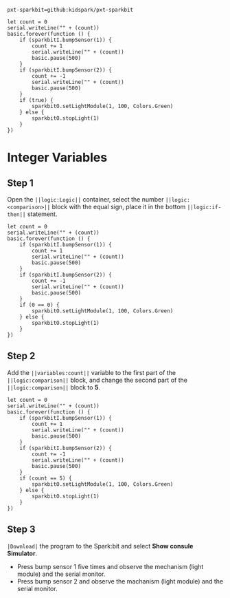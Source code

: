 ```package
pxt-sparkbit=github:kidspark/pxt-sparkbit
```

```template
let count = 0
serial.writeLine("" + (count))
basic.forever(function () {
    if (sparkbitI.bumpSensor(1)) {
        count += 1
        serial.writeLine("" + (count))
        basic.pause(500)
    }
    if (sparkbitI.bumpSensor(2)) {
        count += -1
        serial.writeLine("" + (count))
        basic.pause(500)
    }
    if (true) {
        sparkbitO.setLightModule(1, 100, Colors.Green)
    } else {
        sparkbitO.stopLight(1)
    }
})
```

# Integer Variables

## Step 1

Open the ``||logic:Logic||`` container, select the number ``||logic:<comparison>||`` block with the equal sign, place it in the bottom ``||logic:if-then||`` statement.

```blocks
let count = 0
serial.writeLine("" + (count))
basic.forever(function () {
    if (sparkbitI.bumpSensor(1)) {
        count += 1
        serial.writeLine("" + (count))
        basic.pause(500)
    }
    if (sparkbitI.bumpSensor(2)) {
        count += -1
        serial.writeLine("" + (count))
        basic.pause(500)
    }
    if (0 == 0) {
        sparkbitO.setLightModule(1, 100, Colors.Green)
    } else {
        sparkbitO.stopLight(1)
    }
})
```

## Step 2

Add the ``||variables:count||`` variable to the first part of the ``||logic:comparison||`` block, and change the second part of the ``||logic:comparison||`` block to **5**.

```blocks
let count = 0
serial.writeLine("" + (count))
basic.forever(function () {
    if (sparkbitI.bumpSensor(1)) {
        count += 1
        serial.writeLine("" + (count))
        basic.pause(500)
    }
    if (sparkbitI.bumpSensor(2)) {
        count += -1
        serial.writeLine("" + (count))
        basic.pause(500)
    }
    if (count == 5) {
        sparkbitO.setLightModule(1, 100, Colors.Green)
    } else {
        sparkbitO.stopLight(1)
    }
})
```

## Step 3

``|Download|`` the program to the Spark:bit and select **Show consule Simulator**.
* Press bump sensor 1 five times and observe the mechanism (light module) and the serial monitor.
* Press bump sensor 2 and observe the machanism (light module) and the serial monitor.